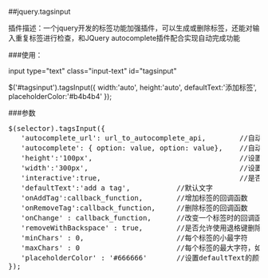 ##jquery.tagsinput

插件描述：一个jquery开发的标签功能加强插件，可以生成或删除标签，还能对输入重复标签进行检查，和JQuery autocomplete插件配合实现自动完成功能


###使用：


input type="text" class="input-text" id="tagsinput"

$('#tagsinput').tagsInput({
    width:'auto', 
    height:'auto', 
    defaultText:'添加标签',  
    placeholderColor:'#b4b4b4'
 });



###参数

<pre>
$(selector).tagsInput({
   'autocomplete_url': url_to_autocomplete_api,        //自动完成插件的文件地址，demo里有说明
   'autocomplete': { option: value, option: value},    //自动完成插件的参数，demo有说明
   'height':'100px',                                   //设置高度
   'width':'300px',                                    //设置宽度
   'interactive':true,                                 //是否允许添加标签，false为阻止
   'defaultText':'add a tag',           //默认文字
   'onAddTag':callback_function,        //增加标签的回调函数
   'onRemoveTag':callback_function,     //删除标签的回调函数
   'onChange' : callback_function,      //改变一个标签时的回调函数
   'removeWithBackspace' : true,        //是否允许使用退格键删除前面的标签，false为阻止
   'minChars' : 0,                      //每个标签的小最字符
   'maxChars' : 0                       //每个标签的最大字符，如果不设置或者为0，就是无限大
   'placeholderColor' : '#666666'       //设置defaultText的颜色
});
</pre>